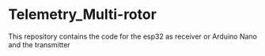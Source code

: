 # Telemetry_Multi-rotor
This repository contains the code for the esp32 as receiver or Arduino Nano and the transmitter
